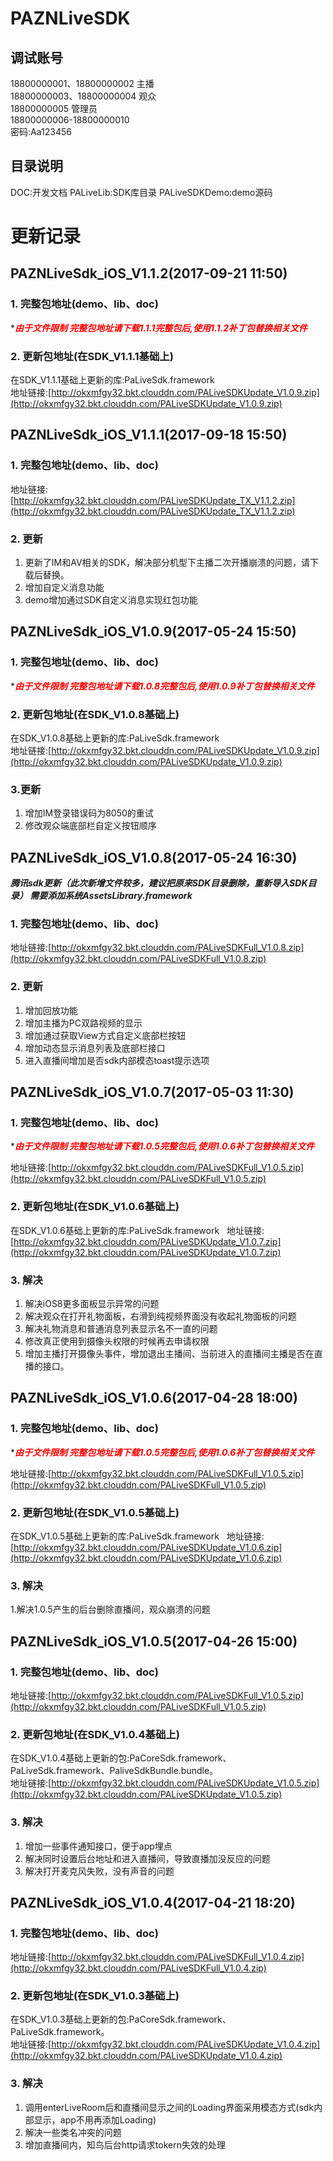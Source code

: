 # PAZNLiveSDK
## 调试账号
18800000001、18800000002 主播  
18800000003、18800000004 观众  
18800000005 管理员  
18800000006-18800000010  
密码:Aa123456

## 目录说明
DOC:开发文档 
PALiveLib:SDK库目录
PALiveSDKDemo:demo源码

# 更新记录

## PAZNLiveSdk_iOS_V1.1.2(2017-09-21 11:50)

### 1. 完整包地址(demo、lib、doc) 

***<font color=#ff0000>*由于文件限制 完整包地址请下载1.1.1完整包后,使用1.1.2补丁包替换相关文件</font>***

### 2. 更新包地址(在SDK_V1.1.1基础上)
在SDK_V1.1.1基础上更新的库:PaLiveSdk.framework  
地址链接:[http://okxmfgy32.bkt.clouddn.com/PALiveSDKUpdate_V1.0.9.zip](http://okxmfgy32.bkt.clouddn.com/PALiveSDKUpdate_V1.0.9.zip)

## PAZNLiveSdk_iOS_V1.1.1(2017-09-18 15:50)

### 1. 完整包地址(demo、lib、doc) 
地址链接:[http://okxmfgy32.bkt.clouddn.com/PALiveSDKUpdate_TX_V1.1.2.zip](http://okxmfgy32.bkt.clouddn.com/PALiveSDKUpdate_TX_V1.1.2.zip)

### 2. 更新
1. 更新了IM和AV相关的SDK，解决部分机型下主播二次开播崩溃的问题，请下载后替换。
2. 增加自定义消息功能
3. demo增加通过SDK自定义消息实现红包功能

## PAZNLiveSdk_iOS_V1.0.9(2017-05-24 15:50)

### 1. 完整包地址(demo、lib、doc) 

***<font color=#ff0000>*由于文件限制 完整包地址请下载1.0.8完整包后,使用1.0.9补丁包替换相关文件</font>***

### 2. 更新包地址(在SDK_V1.0.8基础上)
在SDK_V1.0.8基础上更新的库:PaLiveSdk.framework  
地址链接:[http://okxmfgy32.bkt.clouddn.com/PALiveSDKUpdate_V1.0.9.zip](http://okxmfgy32.bkt.clouddn.com/PALiveSDKUpdate_V1.0.9.zip)

### 3.更新
 1. 增加IM登录错误码为8050的重试
 2. 修改观众端底部栏自定义按钮顺序

## PAZNLiveSdk_iOS_V1.0.8(2017-05-24 16:30)

***腾讯sdk更新（此次新增文件较多，建议把原来SDK目录删除，重新导入SDK目录） 需要添加系统AssetsLibrary.framework***

### 1. 完整包地址(demo、lib、doc) 
地址链接:[http://okxmfgy32.bkt.clouddn.com/PALiveSDKFull_V1.0.8.zip](http://okxmfgy32.bkt.clouddn.com/PALiveSDKFull_V1.0.8.zip)

### 2. 更新
1. 增加回放功能
2. 增加主播为PC双路视频的显示
3. 增加通过获取View方式自定义底部栏按钮
4. 增加动态显示消息列表及底部栏接口
5. 进入直播间增加是否sdk内部模态toast提示选项

## PAZNLiveSdk_iOS_V1.0.7(2017-05-03 11:30)

### 1. 完整包地址(demo、lib、doc)   

***<font color=#ff0000>*由于文件限制 完整包地址请下载1.0.5完整包后,使用1.0.6补丁包替换相关文件</font>***

地址链接:[http://okxmfgy32.bkt.clouddn.com/PALiveSDKFull_V1.0.5.zip](http://okxmfgy32.bkt.clouddn.com/PALiveSDKFull_V1.0.5.zip)

### 2. 更新包地址(在SDK_V1.0.6基础上)
在SDK_V1.0.6基础上更新的库:PaLiveSdk.framework   
地址链接:[http://okxmfgy32.bkt.clouddn.com/PALiveSDKUpdate_V1.0.7.zip](http://okxmfgy32.bkt.clouddn.com/PALiveSDKUpdate_V1.0.7.zip)

### 3. 解决
1. 解决iOS8更多面板显示异常的问题
2. 解决观众在打开礼物面板，右滑到纯视频界面没有收起礼物面板的问题
3. 解决礼物消息和普通消息列表显示名不一直的问题
4. 修改真正使用到摄像头权限的时候再去申请权限
5. 增加主播打开摄像头事件，增加退出主播间、当前进入的直播间主播是否在直播的接口。

## PAZNLiveSdk_iOS_V1.0.6(2017-04-28 18:00)

### 1. 完整包地址(demo、lib、doc)   

***<font color=#ff0000>*由于文件限制 完整包地址请下载1.0.5完整包后,使用1.0.6补丁包替换相关文件</font>***

地址链接:[http://okxmfgy32.bkt.clouddn.com/PALiveSDKFull_V1.0.5.zip](http://okxmfgy32.bkt.clouddn.com/PALiveSDKFull_V1.0.5.zip)

### 2. 更新包地址(在SDK_V1.0.5基础上)
在SDK_V1.0.5基础上更新的库:PaLiveSdk.framework   
地址链接:[http://okxmfgy32.bkt.clouddn.com/PALiveSDKUpdate_V1.0.6.zip](http://okxmfgy32.bkt.clouddn.com/PALiveSDKUpdate_V1.0.6.zip)

### 3. 解决
1.解决1.0.5产生的后台删除直播间，观众崩溃的问题

## PAZNLiveSdk_iOS_V1.0.5(2017-04-26 15:00)

### 1. 完整包地址(demo、lib、doc) 
地址链接:[http://okxmfgy32.bkt.clouddn.com/PALiveSDKFull_V1.0.5.zip](http://okxmfgy32.bkt.clouddn.com/PALiveSDKFull_V1.0.5.zip)

### 2. 更新包地址(在SDK_V1.0.4基础上)
在SDK_V1.0.4基础上更新的包:PaCoreSdk.framework、PaLiveSdk.framework、PaliveSdkBundle.bundle。   
地址链接:[http://okxmfgy32.bkt.clouddn.com/PALiveSDKUpdate_V1.0.5.zip](http://okxmfgy32.bkt.clouddn.com/PALiveSDKUpdate_V1.0.5.zip)

### 3. 解决
1. 增加一些事件通知接口，便于app埋点
2. 解决同时设置后台地址和进入直播间，导致直播加没反应的问题
3. 解决打开麦克风失败，没有声音的问题

## PAZNLiveSdk_iOS_V1.0.4(2017-04-21 18:20)

### 1. 完整包地址(demo、lib、doc) 
地址链接:[http://okxmfgy32.bkt.clouddn.com/PALiveSDKFull_V1.0.4.zip](http://okxmfgy32.bkt.clouddn.com/PALiveSDKFull_V1.0.4.zip)

### 2. 更新包地址(在SDK_V1.0.3基础上)
在SDK_V1.0.3基础上更新的包:PaCoreSdk.framework、PaLiveSdk.framework。   
地址链接:[http://okxmfgy32.bkt.clouddn.com/PALiveSDKUpdate_V1.0.4.zip](http://okxmfgy32.bkt.clouddn.com/PALiveSDKUpdate_V1.0.4.zip)

### 3. 解决
1. 调用enterLiveRoom后和直播间显示之间的Loading界面采用模态方式(sdk内部显示，app不用再添加Loading)
2. 解决一些类名冲突的问题
3. 增加直播间内，知鸟后台http请求tokern失效的处理
